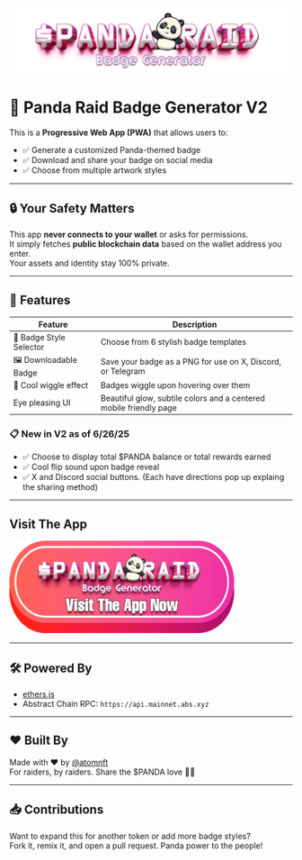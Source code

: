 ![Header](Images/mainheader.png)

# 🐼 Panda Raid Badge Generator V2

This is a **Progressive Web App (PWA)** that allows users to:

- ✅ Generate a customized Panda-themed badge
- ✅ Download and share your badge on social media
- ✅ Choose from multiple artwork styles

---

## 🔒 Your Safety Matters

This app **never connects to your wallet** or asks for permissions.  
It simply fetches **public blockchain data** based on the wallet address you enter.  
Your assets and identity stay 100% private.

---

## 🚀 Features

| Feature                  | Description                                                             |
|--------------------------|-------------------------------------------------------------------------|
| 🎨 Badge Style Selector   | Choose from 6 stylish badge templates                                  |
| 🖼️ Downloadable Badge     | Save your badge as a PNG for use on X, Discord, or Telegram            |
| 🐛 Cool wiggle effect     | Badges wiggle upon hovering over them                                  |   
| Eye pleasing UI           | Beautiful glow, subtile colors and a centered mobile friendly page     |                   

### 📋 New in V2 as of 6/26/25

- ✅ Choose to display total $PANDA balance or total rewards earned
- ✅ Cool flip sound upon badge reveal
- ✅ X and Discord social buttons. (Each have directions pop up explaing the sharing method)

---

## Visit The App

[![](https://github.com/ATOMNFT/Panda-Raid-Badge-Generator/blob/main/Images/button.png)](https://atomnft.github.io/Panda-Raid-Badge-Generator/)

---

## 🛠️ Powered By

- [ethers.js](https://docs.ethers.org/)
- Abstract Chain RPC: `https://api.mainnet.abs.xyz`

---

## ❤️ Built By

Made with ❤️ by [@atomnft](https://github.com/atomnft)  
For raiders, by raiders. Share the $PANDA love 🐼💚

---

## 📥 Contributions

Want to expand this for another token or add more badge styles?  
Fork it, remix it, and open a pull request. Panda power to the people!
